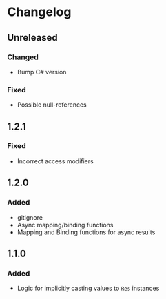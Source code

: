 # Changelog

## Unreleased

### Changed

- Bump C# version

### Fixed

- Possible null-references

## 1.2.1

### Fixed

- Incorrect access modifiers

## 1.2.0

### Added

- gitignore
- Async mapping/binding functions
- Mapping and Binding functions for async results

## 1.1.0

### Added

- Logic for implicitly casting values to `Res` instances